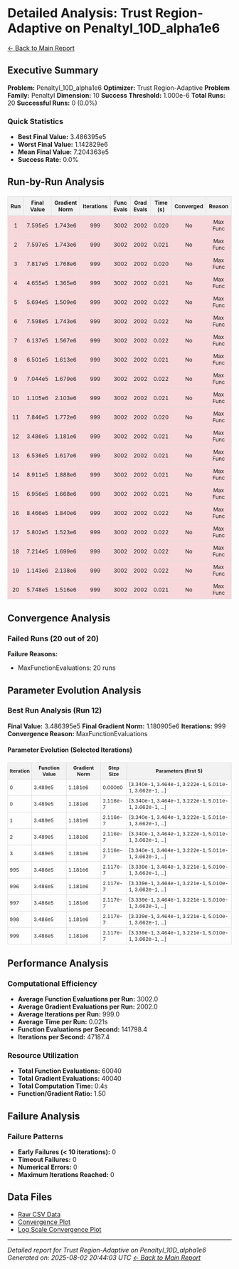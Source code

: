 # Detailed Analysis: Trust Region-Adaptive on PenaltyI_10D_alpha1e6
[← Back to Main Report](benchmark_report.md)
## Executive Summary
**Problem:** PenaltyI_10D_alpha1e6
**Optimizer:** Trust Region-Adaptive
**Problem Family:** PenaltyI
**Dimension:** 10
**Success Threshold:** 1.000e-6
**Total Runs:** 20
**Successful Runs:** 0 (0.0%)

### Quick Statistics
* **Best Final Value:** 3.486395e5
* **Worst Final Value:** 1.142829e6
* **Mean Final Value:** 7.204363e5
* **Success Rate:** 0.0%


## Run-by-Run Analysis
<table style="border-collapse: collapse; width: 100%; margin: 20px 0; font-size: 12px;">
<tr style="background-color: #f2f2f2;">
<th style="border: 1px solid #ddd; padding: 6px; text-align: center;">Run</th>
<th style="border: 1px solid #ddd; padding: 6px; text-align: center;">Final Value</th>
<th style="border: 1px solid #ddd; padding: 6px; text-align: center;">Gradient Norm</th>
<th style="border: 1px solid #ddd; padding: 6px; text-align: center;">Iterations</th>
<th style="border: 1px solid #ddd; padding: 6px; text-align: center;">Func Evals</th>
<th style="border: 1px solid #ddd; padding: 6px; text-align: center;">Grad Evals</th>
<th style="border: 1px solid #ddd; padding: 6px; text-align: center;">Time (s)</th>
<th style="border: 1px solid #ddd; padding: 6px; text-align: center;">Converged</th>
<th style="border: 1px solid #ddd; padding: 6px; text-align: center;">Reason</th>
</tr>
<tr style="background-color: #f8d7da;">
<td style="border: 1px solid #ddd; padding: 6px; text-align: center;">1</td>
<td style="border: 1px solid #ddd; padding: 6px; text-align: center;">7.595e5</td>
<td style="border: 1px solid #ddd; padding: 6px; text-align: center;">1.743e6</td>
<td style="border: 1px solid #ddd; padding: 6px; text-align: center;">999</td>
<td style="border: 1px solid #ddd; padding: 6px; text-align: center;">3002</td>
<td style="border: 1px solid #ddd; padding: 6px; text-align: center;">2002</td>
<td style="border: 1px solid #ddd; padding: 6px; text-align: center;">0.020</td>
<td style="border: 1px solid #ddd; padding: 6px; text-align: center;">No</td>
<td style="border: 1px solid #ddd; padding: 6px; text-align: center;">Max Func</td>
</tr>
<tr style="background-color: #f8d7da;">
<td style="border: 1px solid #ddd; padding: 6px; text-align: center;">2</td>
<td style="border: 1px solid #ddd; padding: 6px; text-align: center;">7.597e5</td>
<td style="border: 1px solid #ddd; padding: 6px; text-align: center;">1.743e6</td>
<td style="border: 1px solid #ddd; padding: 6px; text-align: center;">999</td>
<td style="border: 1px solid #ddd; padding: 6px; text-align: center;">3002</td>
<td style="border: 1px solid #ddd; padding: 6px; text-align: center;">2002</td>
<td style="border: 1px solid #ddd; padding: 6px; text-align: center;">0.021</td>
<td style="border: 1px solid #ddd; padding: 6px; text-align: center;">No</td>
<td style="border: 1px solid #ddd; padding: 6px; text-align: center;">Max Func</td>
</tr>
<tr style="background-color: #f8d7da;">
<td style="border: 1px solid #ddd; padding: 6px; text-align: center;">3</td>
<td style="border: 1px solid #ddd; padding: 6px; text-align: center;">7.817e5</td>
<td style="border: 1px solid #ddd; padding: 6px; text-align: center;">1.768e6</td>
<td style="border: 1px solid #ddd; padding: 6px; text-align: center;">999</td>
<td style="border: 1px solid #ddd; padding: 6px; text-align: center;">3002</td>
<td style="border: 1px solid #ddd; padding: 6px; text-align: center;">2002</td>
<td style="border: 1px solid #ddd; padding: 6px; text-align: center;">0.020</td>
<td style="border: 1px solid #ddd; padding: 6px; text-align: center;">No</td>
<td style="border: 1px solid #ddd; padding: 6px; text-align: center;">Max Func</td>
</tr>
<tr style="background-color: #f8d7da;">
<td style="border: 1px solid #ddd; padding: 6px; text-align: center;">4</td>
<td style="border: 1px solid #ddd; padding: 6px; text-align: center;">4.655e5</td>
<td style="border: 1px solid #ddd; padding: 6px; text-align: center;">1.365e6</td>
<td style="border: 1px solid #ddd; padding: 6px; text-align: center;">999</td>
<td style="border: 1px solid #ddd; padding: 6px; text-align: center;">3002</td>
<td style="border: 1px solid #ddd; padding: 6px; text-align: center;">2002</td>
<td style="border: 1px solid #ddd; padding: 6px; text-align: center;">0.021</td>
<td style="border: 1px solid #ddd; padding: 6px; text-align: center;">No</td>
<td style="border: 1px solid #ddd; padding: 6px; text-align: center;">Max Func</td>
</tr>
<tr style="background-color: #f8d7da;">
<td style="border: 1px solid #ddd; padding: 6px; text-align: center;">5</td>
<td style="border: 1px solid #ddd; padding: 6px; text-align: center;">5.694e5</td>
<td style="border: 1px solid #ddd; padding: 6px; text-align: center;">1.509e6</td>
<td style="border: 1px solid #ddd; padding: 6px; text-align: center;">999</td>
<td style="border: 1px solid #ddd; padding: 6px; text-align: center;">3002</td>
<td style="border: 1px solid #ddd; padding: 6px; text-align: center;">2002</td>
<td style="border: 1px solid #ddd; padding: 6px; text-align: center;">0.022</td>
<td style="border: 1px solid #ddd; padding: 6px; text-align: center;">No</td>
<td style="border: 1px solid #ddd; padding: 6px; text-align: center;">Max Func</td>
</tr>
<tr style="background-color: #f8d7da;">
<td style="border: 1px solid #ddd; padding: 6px; text-align: center;">6</td>
<td style="border: 1px solid #ddd; padding: 6px; text-align: center;">7.598e5</td>
<td style="border: 1px solid #ddd; padding: 6px; text-align: center;">1.743e6</td>
<td style="border: 1px solid #ddd; padding: 6px; text-align: center;">999</td>
<td style="border: 1px solid #ddd; padding: 6px; text-align: center;">3002</td>
<td style="border: 1px solid #ddd; padding: 6px; text-align: center;">2002</td>
<td style="border: 1px solid #ddd; padding: 6px; text-align: center;">0.022</td>
<td style="border: 1px solid #ddd; padding: 6px; text-align: center;">No</td>
<td style="border: 1px solid #ddd; padding: 6px; text-align: center;">Max Func</td>
</tr>
<tr style="background-color: #f8d7da;">
<td style="border: 1px solid #ddd; padding: 6px; text-align: center;">7</td>
<td style="border: 1px solid #ddd; padding: 6px; text-align: center;">6.137e5</td>
<td style="border: 1px solid #ddd; padding: 6px; text-align: center;">1.567e6</td>
<td style="border: 1px solid #ddd; padding: 6px; text-align: center;">999</td>
<td style="border: 1px solid #ddd; padding: 6px; text-align: center;">3002</td>
<td style="border: 1px solid #ddd; padding: 6px; text-align: center;">2002</td>
<td style="border: 1px solid #ddd; padding: 6px; text-align: center;">0.022</td>
<td style="border: 1px solid #ddd; padding: 6px; text-align: center;">No</td>
<td style="border: 1px solid #ddd; padding: 6px; text-align: center;">Max Func</td>
</tr>
<tr style="background-color: #f8d7da;">
<td style="border: 1px solid #ddd; padding: 6px; text-align: center;">8</td>
<td style="border: 1px solid #ddd; padding: 6px; text-align: center;">6.501e5</td>
<td style="border: 1px solid #ddd; padding: 6px; text-align: center;">1.613e6</td>
<td style="border: 1px solid #ddd; padding: 6px; text-align: center;">999</td>
<td style="border: 1px solid #ddd; padding: 6px; text-align: center;">3002</td>
<td style="border: 1px solid #ddd; padding: 6px; text-align: center;">2002</td>
<td style="border: 1px solid #ddd; padding: 6px; text-align: center;">0.021</td>
<td style="border: 1px solid #ddd; padding: 6px; text-align: center;">No</td>
<td style="border: 1px solid #ddd; padding: 6px; text-align: center;">Max Func</td>
</tr>
<tr style="background-color: #f8d7da;">
<td style="border: 1px solid #ddd; padding: 6px; text-align: center;">9</td>
<td style="border: 1px solid #ddd; padding: 6px; text-align: center;">7.044e5</td>
<td style="border: 1px solid #ddd; padding: 6px; text-align: center;">1.679e6</td>
<td style="border: 1px solid #ddd; padding: 6px; text-align: center;">999</td>
<td style="border: 1px solid #ddd; padding: 6px; text-align: center;">3002</td>
<td style="border: 1px solid #ddd; padding: 6px; text-align: center;">2002</td>
<td style="border: 1px solid #ddd; padding: 6px; text-align: center;">0.022</td>
<td style="border: 1px solid #ddd; padding: 6px; text-align: center;">No</td>
<td style="border: 1px solid #ddd; padding: 6px; text-align: center;">Max Func</td>
</tr>
<tr style="background-color: #f8d7da;">
<td style="border: 1px solid #ddd; padding: 6px; text-align: center;">10</td>
<td style="border: 1px solid #ddd; padding: 6px; text-align: center;">1.105e6</td>
<td style="border: 1px solid #ddd; padding: 6px; text-align: center;">2.103e6</td>
<td style="border: 1px solid #ddd; padding: 6px; text-align: center;">999</td>
<td style="border: 1px solid #ddd; padding: 6px; text-align: center;">3002</td>
<td style="border: 1px solid #ddd; padding: 6px; text-align: center;">2002</td>
<td style="border: 1px solid #ddd; padding: 6px; text-align: center;">0.021</td>
<td style="border: 1px solid #ddd; padding: 6px; text-align: center;">No</td>
<td style="border: 1px solid #ddd; padding: 6px; text-align: center;">Max Func</td>
</tr>
<tr style="background-color: #f8d7da;">
<td style="border: 1px solid #ddd; padding: 6px; text-align: center;">11</td>
<td style="border: 1px solid #ddd; padding: 6px; text-align: center;">7.846e5</td>
<td style="border: 1px solid #ddd; padding: 6px; text-align: center;">1.772e6</td>
<td style="border: 1px solid #ddd; padding: 6px; text-align: center;">999</td>
<td style="border: 1px solid #ddd; padding: 6px; text-align: center;">3002</td>
<td style="border: 1px solid #ddd; padding: 6px; text-align: center;">2002</td>
<td style="border: 1px solid #ddd; padding: 6px; text-align: center;">0.020</td>
<td style="border: 1px solid #ddd; padding: 6px; text-align: center;">No</td>
<td style="border: 1px solid #ddd; padding: 6px; text-align: center;">Max Func</td>
</tr>
<tr style="background-color: #f8d7da;">
<td style="border: 1px solid #ddd; padding: 6px; text-align: center;">12</td>
<td style="border: 1px solid #ddd; padding: 6px; text-align: center;">3.486e5</td>
<td style="border: 1px solid #ddd; padding: 6px; text-align: center;">1.181e6</td>
<td style="border: 1px solid #ddd; padding: 6px; text-align: center;">999</td>
<td style="border: 1px solid #ddd; padding: 6px; text-align: center;">3002</td>
<td style="border: 1px solid #ddd; padding: 6px; text-align: center;">2002</td>
<td style="border: 1px solid #ddd; padding: 6px; text-align: center;">0.021</td>
<td style="border: 1px solid #ddd; padding: 6px; text-align: center;">No</td>
<td style="border: 1px solid #ddd; padding: 6px; text-align: center;">Max Func</td>
</tr>
<tr style="background-color: #f8d7da;">
<td style="border: 1px solid #ddd; padding: 6px; text-align: center;">13</td>
<td style="border: 1px solid #ddd; padding: 6px; text-align: center;">6.536e5</td>
<td style="border: 1px solid #ddd; padding: 6px; text-align: center;">1.617e6</td>
<td style="border: 1px solid #ddd; padding: 6px; text-align: center;">999</td>
<td style="border: 1px solid #ddd; padding: 6px; text-align: center;">3002</td>
<td style="border: 1px solid #ddd; padding: 6px; text-align: center;">2002</td>
<td style="border: 1px solid #ddd; padding: 6px; text-align: center;">0.021</td>
<td style="border: 1px solid #ddd; padding: 6px; text-align: center;">No</td>
<td style="border: 1px solid #ddd; padding: 6px; text-align: center;">Max Func</td>
</tr>
<tr style="background-color: #f8d7da;">
<td style="border: 1px solid #ddd; padding: 6px; text-align: center;">14</td>
<td style="border: 1px solid #ddd; padding: 6px; text-align: center;">8.911e5</td>
<td style="border: 1px solid #ddd; padding: 6px; text-align: center;">1.888e6</td>
<td style="border: 1px solid #ddd; padding: 6px; text-align: center;">999</td>
<td style="border: 1px solid #ddd; padding: 6px; text-align: center;">3002</td>
<td style="border: 1px solid #ddd; padding: 6px; text-align: center;">2002</td>
<td style="border: 1px solid #ddd; padding: 6px; text-align: center;">0.021</td>
<td style="border: 1px solid #ddd; padding: 6px; text-align: center;">No</td>
<td style="border: 1px solid #ddd; padding: 6px; text-align: center;">Max Func</td>
</tr>
<tr style="background-color: #f8d7da;">
<td style="border: 1px solid #ddd; padding: 6px; text-align: center;">15</td>
<td style="border: 1px solid #ddd; padding: 6px; text-align: center;">6.956e5</td>
<td style="border: 1px solid #ddd; padding: 6px; text-align: center;">1.668e6</td>
<td style="border: 1px solid #ddd; padding: 6px; text-align: center;">999</td>
<td style="border: 1px solid #ddd; padding: 6px; text-align: center;">3002</td>
<td style="border: 1px solid #ddd; padding: 6px; text-align: center;">2002</td>
<td style="border: 1px solid #ddd; padding: 6px; text-align: center;">0.021</td>
<td style="border: 1px solid #ddd; padding: 6px; text-align: center;">No</td>
<td style="border: 1px solid #ddd; padding: 6px; text-align: center;">Max Func</td>
</tr>
<tr style="background-color: #f8d7da;">
<td style="border: 1px solid #ddd; padding: 6px; text-align: center;">16</td>
<td style="border: 1px solid #ddd; padding: 6px; text-align: center;">8.466e5</td>
<td style="border: 1px solid #ddd; padding: 6px; text-align: center;">1.840e6</td>
<td style="border: 1px solid #ddd; padding: 6px; text-align: center;">999</td>
<td style="border: 1px solid #ddd; padding: 6px; text-align: center;">3002</td>
<td style="border: 1px solid #ddd; padding: 6px; text-align: center;">2002</td>
<td style="border: 1px solid #ddd; padding: 6px; text-align: center;">0.022</td>
<td style="border: 1px solid #ddd; padding: 6px; text-align: center;">No</td>
<td style="border: 1px solid #ddd; padding: 6px; text-align: center;">Max Func</td>
</tr>
<tr style="background-color: #f8d7da;">
<td style="border: 1px solid #ddd; padding: 6px; text-align: center;">17</td>
<td style="border: 1px solid #ddd; padding: 6px; text-align: center;">5.802e5</td>
<td style="border: 1px solid #ddd; padding: 6px; text-align: center;">1.523e6</td>
<td style="border: 1px solid #ddd; padding: 6px; text-align: center;">999</td>
<td style="border: 1px solid #ddd; padding: 6px; text-align: center;">3002</td>
<td style="border: 1px solid #ddd; padding: 6px; text-align: center;">2002</td>
<td style="border: 1px solid #ddd; padding: 6px; text-align: center;">0.022</td>
<td style="border: 1px solid #ddd; padding: 6px; text-align: center;">No</td>
<td style="border: 1px solid #ddd; padding: 6px; text-align: center;">Max Func</td>
</tr>
<tr style="background-color: #f8d7da;">
<td style="border: 1px solid #ddd; padding: 6px; text-align: center;">18</td>
<td style="border: 1px solid #ddd; padding: 6px; text-align: center;">7.214e5</td>
<td style="border: 1px solid #ddd; padding: 6px; text-align: center;">1.699e6</td>
<td style="border: 1px solid #ddd; padding: 6px; text-align: center;">999</td>
<td style="border: 1px solid #ddd; padding: 6px; text-align: center;">3002</td>
<td style="border: 1px solid #ddd; padding: 6px; text-align: center;">2002</td>
<td style="border: 1px solid #ddd; padding: 6px; text-align: center;">0.022</td>
<td style="border: 1px solid #ddd; padding: 6px; text-align: center;">No</td>
<td style="border: 1px solid #ddd; padding: 6px; text-align: center;">Max Func</td>
</tr>
<tr style="background-color: #f8d7da;">
<td style="border: 1px solid #ddd; padding: 6px; text-align: center;">19</td>
<td style="border: 1px solid #ddd; padding: 6px; text-align: center;">1.143e6</td>
<td style="border: 1px solid #ddd; padding: 6px; text-align: center;">2.138e6</td>
<td style="border: 1px solid #ddd; padding: 6px; text-align: center;">999</td>
<td style="border: 1px solid #ddd; padding: 6px; text-align: center;">3002</td>
<td style="border: 1px solid #ddd; padding: 6px; text-align: center;">2002</td>
<td style="border: 1px solid #ddd; padding: 6px; text-align: center;">0.022</td>
<td style="border: 1px solid #ddd; padding: 6px; text-align: center;">No</td>
<td style="border: 1px solid #ddd; padding: 6px; text-align: center;">Max Func</td>
</tr>
<tr style="background-color: #f8d7da;">
<td style="border: 1px solid #ddd; padding: 6px; text-align: center;">20</td>
<td style="border: 1px solid #ddd; padding: 6px; text-align: center;">5.748e5</td>
<td style="border: 1px solid #ddd; padding: 6px; text-align: center;">1.516e6</td>
<td style="border: 1px solid #ddd; padding: 6px; text-align: center;">999</td>
<td style="border: 1px solid #ddd; padding: 6px; text-align: center;">3002</td>
<td style="border: 1px solid #ddd; padding: 6px; text-align: center;">2002</td>
<td style="border: 1px solid #ddd; padding: 6px; text-align: center;">0.021</td>
<td style="border: 1px solid #ddd; padding: 6px; text-align: center;">No</td>
<td style="border: 1px solid #ddd; padding: 6px; text-align: center;">Max Func</td>
</tr>
</table>

## Convergence Analysis

### Failed Runs (20 out of 20)

**Failure Reasons:**
- MaxFunctionEvaluations: 20 runs

## Parameter Evolution Analysis

### Best Run Analysis (Run 12)
**Final Value:** 3.486395e5
**Final Gradient Norm:** 1.180905e6
**Iterations:** 999
**Convergence Reason:** MaxFunctionEvaluations

#### Parameter Evolution (Selected Iterations)

<table style="border-collapse: collapse; width: 100%; margin: 20px 0; font-size: 11px;">
<tr style="background-color: #f2f2f2;">
<th style="border: 1px solid #ddd; padding: 4px;">Iteration</th>
<th style="border: 1px solid #ddd; padding: 4px;">Function Value</th>
<th style="border: 1px solid #ddd; padding: 4px;">Gradient Norm</th>
<th style="border: 1px solid #ddd; padding: 4px;">Step Size</th>
<th style="border: 1px solid #ddd; padding: 4px;">Parameters (first 5)</th>
</tr>
<tr><td style="border: 1px solid #ddd; padding: 4px;">0</td><td style="border: 1px solid #ddd; padding: 4px;">3.489e5</td><td style="border: 1px solid #ddd; padding: 4px;">1.181e6</td><td style="border: 1px solid #ddd; padding: 4px;">0.000e0</td><td style="border: 1px solid #ddd; padding: 4px;">[3.340e-1, 3.464e-1, 3.222e-1, 5.011e-1, 3.662e-1, ...]</td></tr>
<tr><td style="border: 1px solid #ddd; padding: 4px;">0</td><td style="border: 1px solid #ddd; padding: 4px;">3.489e5</td><td style="border: 1px solid #ddd; padding: 4px;">1.181e6</td><td style="border: 1px solid #ddd; padding: 4px;">2.116e-7</td><td style="border: 1px solid #ddd; padding: 4px;">[3.340e-1, 3.464e-1, 3.222e-1, 5.011e-1, 3.662e-1, ...]</td></tr>
<tr><td style="border: 1px solid #ddd; padding: 4px;">1</td><td style="border: 1px solid #ddd; padding: 4px;">3.489e5</td><td style="border: 1px solid #ddd; padding: 4px;">1.181e6</td><td style="border: 1px solid #ddd; padding: 4px;">2.116e-7</td><td style="border: 1px solid #ddd; padding: 4px;">[3.340e-1, 3.464e-1, 3.222e-1, 5.011e-1, 3.662e-1, ...]</td></tr>
<tr><td style="border: 1px solid #ddd; padding: 4px;">2</td><td style="border: 1px solid #ddd; padding: 4px;">3.489e5</td><td style="border: 1px solid #ddd; padding: 4px;">1.181e6</td><td style="border: 1px solid #ddd; padding: 4px;">2.116e-7</td><td style="border: 1px solid #ddd; padding: 4px;">[3.340e-1, 3.464e-1, 3.222e-1, 5.011e-1, 3.662e-1, ...]</td></tr>
<tr><td style="border: 1px solid #ddd; padding: 4px;">3</td><td style="border: 1px solid #ddd; padding: 4px;">3.489e5</td><td style="border: 1px solid #ddd; padding: 4px;">1.181e6</td><td style="border: 1px solid #ddd; padding: 4px;">2.116e-7</td><td style="border: 1px solid #ddd; padding: 4px;">[3.340e-1, 3.464e-1, 3.222e-1, 5.011e-1, 3.662e-1, ...]</td></tr>
<tr><td style="border: 1px solid #ddd; padding: 4px;">995</td><td style="border: 1px solid #ddd; padding: 4px;">3.486e5</td><td style="border: 1px solid #ddd; padding: 4px;">1.181e6</td><td style="border: 1px solid #ddd; padding: 4px;">2.117e-7</td><td style="border: 1px solid #ddd; padding: 4px;">[3.339e-1, 3.464e-1, 3.221e-1, 5.010e-1, 3.662e-1, ...]</td></tr>
<tr><td style="border: 1px solid #ddd; padding: 4px;">996</td><td style="border: 1px solid #ddd; padding: 4px;">3.486e5</td><td style="border: 1px solid #ddd; padding: 4px;">1.181e6</td><td style="border: 1px solid #ddd; padding: 4px;">2.117e-7</td><td style="border: 1px solid #ddd; padding: 4px;">[3.339e-1, 3.464e-1, 3.221e-1, 5.010e-1, 3.662e-1, ...]</td></tr>
<tr><td style="border: 1px solid #ddd; padding: 4px;">997</td><td style="border: 1px solid #ddd; padding: 4px;">3.486e5</td><td style="border: 1px solid #ddd; padding: 4px;">1.181e6</td><td style="border: 1px solid #ddd; padding: 4px;">2.117e-7</td><td style="border: 1px solid #ddd; padding: 4px;">[3.339e-1, 3.464e-1, 3.221e-1, 5.010e-1, 3.662e-1, ...]</td></tr>
<tr><td style="border: 1px solid #ddd; padding: 4px;">998</td><td style="border: 1px solid #ddd; padding: 4px;">3.486e5</td><td style="border: 1px solid #ddd; padding: 4px;">1.181e6</td><td style="border: 1px solid #ddd; padding: 4px;">2.117e-7</td><td style="border: 1px solid #ddd; padding: 4px;">[3.339e-1, 3.464e-1, 3.221e-1, 5.010e-1, 3.662e-1, ...]</td></tr>
<tr><td style="border: 1px solid #ddd; padding: 4px;">999</td><td style="border: 1px solid #ddd; padding: 4px;">3.486e5</td><td style="border: 1px solid #ddd; padding: 4px;">1.181e6</td><td style="border: 1px solid #ddd; padding: 4px;">2.117e-7</td><td style="border: 1px solid #ddd; padding: 4px;">[3.339e-1, 3.464e-1, 3.221e-1, 5.010e-1, 3.662e-1, ...]</td></tr>
</table>

## Performance Analysis

### Computational Efficiency
- **Average Function Evaluations per Run:** 3002.0
- **Average Gradient Evaluations per Run:** 2002.0
- **Average Iterations per Run:** 999.0
- **Average Time per Run:** 0.021s
- **Function Evaluations per Second:** 141798.4
- **Iterations per Second:** 47187.4
### Resource Utilization
- **Total Function Evaluations:** 60040
- **Total Gradient Evaluations:** 40040
- **Total Computation Time:** 0.4s
- **Function/Gradient Ratio:** 1.50
## Failure Analysis

### Failure Patterns
- **Early Failures (< 10 iterations):** 0
- **Timeout Failures:** 0
- **Numerical Errors:** 0
- **Maximum Iterations Reached:** 0


## Data Files
* [Raw CSV Data](../data/problems/PenaltyI_10D_alpha1e6_results.csv)
* [Convergence Plot](../plots/PenaltyI_10D_alpha1e6.png)
* [Log Scale Convergence Plot](../plots/PenaltyI_10D_alpha1e6_log.png)


---
*Detailed report for Trust Region-Adaptive on PenaltyI_10D_alpha1e6*
*Generated on: 2025-08-02 20:44:03 UTC*
*[← Back to Main Report](../benchmark_report.md)*
